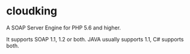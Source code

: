 # cloudking
A SOAP Server Engine for PHP 5.6 and higher.

It supports SOAP 1.1, 1.2 or both.  JAVA usually supports 1.1, C# supports both.


